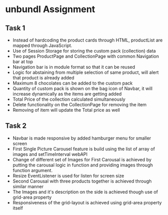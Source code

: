 # unbundl Assignment

## Task 1
- Instead of hardcoding the product cards through HTML, productList are mapped through JavaScript.
- Use of Session Storage for storing the custom pack (collection) data
- Two pages ProductPage and CollectionPage with common Navigation bar at top
- Navigation bar is in module format so that it can be reused
- Logic for abstaining from multiple selection of same product, will alert that product is already added
- Maximum 8 chocolates can be added to the custom pack
- Quantity of custom pack is shown on the bag icon of Navbar, it will increase dynamically as the items are getting added
- Total Price of the collection calculated simultaneously
- Delete functionality on the CollectionPage for removing the item
- Removing of item will update the Total price as well

## Task 2
- Navbar is made responsive by added hamburger menu for smaller screen
- First Single Picture Carousel feature is build using the list of array of images and setTimeInterval webAPI
- Change of different set of Images for First Carousal is achieved by putting the carousal logic in function and providing images through function argument.
- Resize EventListener is used for listen  for screen size
- Second Carousal with three products together is achieved through similar manner
- The Images and it's description on the side is achieved though use of grid-area property
- Responsiveness of the grid-layout is achieved using grid-area property itself